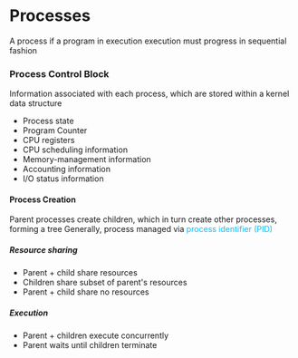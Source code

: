 # Processes
A process if a program in execution
execution must progress in sequential fashion

### Process Control Block
Information associated with each process, which are stored within a kernel data structure
- Process state
- Program Counter
- CPU registers
- CPU scheduling information
- Memory-management information
- Accounting information
- I/O status information

#### Process Creation
Parent processes create children, which in turn create other processes, forming a tree
Generally, process managed via <span style="color:#00bfff">process identifier (PID)</span> 

##### Resource sharing
- Parent + child share resources
- Children share subset of parent's resources
- Parent + child share no resources

##### Execution
- Parent + children execute concurrently
- Parent waits until children terminate
